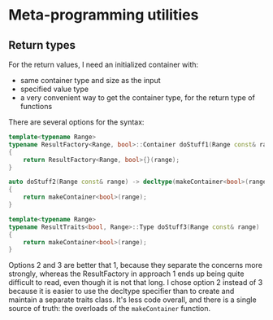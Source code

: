 # Meta-programming utilities

## Return types

For the return values, I need an initialized container with:

- same container type and size as the input
- specified value type
- a very convenient way to get the container type, for the return type of functions

There are several options for the syntax:

```cpp
template<typename Range>
typename ResultFactory<Range, bool>::Container doStuff1(Range const& range)
{
    return ResultFactory<Range, bool>{}(range);
}

auto doStuff2(Range const& range) -> decltype(makeContainer<bool>(range)) // this notation is less familiar to me
{
    return makeContainer<bool>(range);
}

template<typename Range>
typename ResultTraits<bool, Range>::Type doStuff3(Range const& range)     // very compact
{
    return makeContainer<bool>(range);
}
```

Options 2 and 3 are better that 1, because they separate the concerns more strongly, whereas the ResultFactory in approach 1 ends up being quite difficult to read, even though it is not that long.
I chose option 2 instead of 3 because it is easier to use the decltype specifier than to create and maintain a separate traits class.
It's less code overall, and there is a single source of truth: the overloads of the `makeContainer` function.
